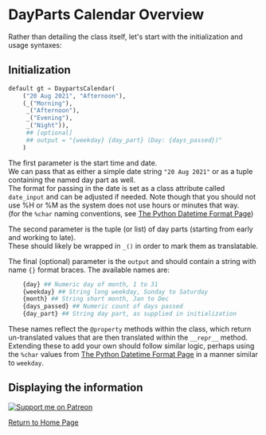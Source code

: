 # DayParts Calendar Overview

Rather than detailing the class itself, let's start with the initialization and usage syntaxes:

## Initialization
```py
default gt = DaypartsCalendar(
    ("20 Aug 2021", "Afternoon"), 
    (_("Morning"), 
     _("Afternoon"), 
     _("Evening"), 
     _("Night")), 
     ## [optional] 
     ## output = "{weekday} {day_part} (Day: {days_passed})"
    )
```
The first parameter is the start time and date.  
We can pass that as either a simple date string `"20 Aug 2021"` or as a tuple containing the named day part as well.  
The format for passing in the date is set as a class attribute called `date_input` and can be adjusted if needed. Note though that you should not use %H or %M as the system does not use hours or minutes that way.  
(for the `%char` naming conventions, see [The Python Datetime Format Page](https://docs.python.org/3/library/datetime.html#strftime-and-strptime-format-codes))

The second parameter is the tuple (or list) of day parts (starting from early and working to late).  
These should likely be wrapped in `_()` in order to mark them as translatable.  

The final (optional) parameter is the `output` and should contain a string with name `{}` format braces.
The available names are:
```py
    {day} ## Numeric day of month, 1 to 31
    {weekday} ## String long weekday, Sunday to Saturday
    {month} ## String short month, Jan to Dec
    {days_passed} ## Numeric count of days passed
    {day_part} ## String day part, as supplied in initialization
```
These names reflect the `@property` methods within the class, which return un-translated values that are then translated within the `__repr__` method.  
Extending these to add your own should follow similar logic, perhaps using the `%char` values from [The Python Datetime Format Page](https://docs.python.org/3/library/datetime.html#strftime-and-strptime-format-codes) in a manner similar to `weekday`.

## Displaying the information



[![Support me on Patreon](https://c5.patreon.com/external/logo/become_a_patron_button.png)](https://www.patreon.com/bePatron?u=19978585)

[Return to Home Page](README.md)

